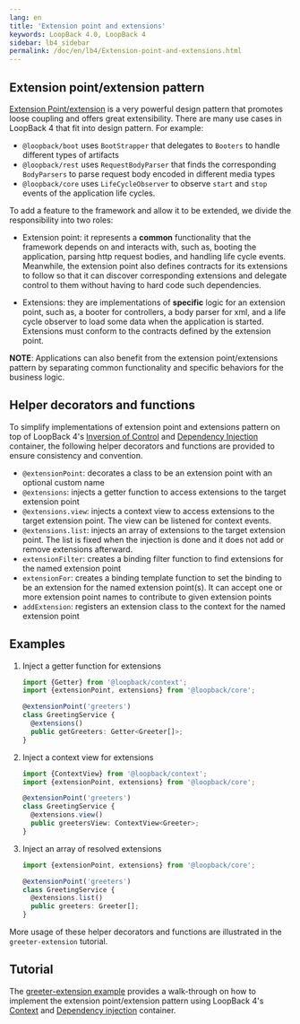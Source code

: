 ```yaml
---
lang: en
title: 'Extension point and extensions'
keywords: LoopBack 4.0, LoopBack 4
sidebar: lb4_sidebar
permalink: /doc/en/lb4/Extension-point-and-extensions.html
---
```


## Extension point/extension pattern

[Extension Point/extension](https://wiki.eclipse.org/FAQ_What_are_extensions_and_extension_points%3F)
is a very powerful design pattern that promotes loose coupling and offers great
extensibility. There are many use cases in LoopBack 4 that fit into design
pattern. For example:

- `@loopback/boot` uses `BootStrapper` that delegates to `Booters` to handle
  different types of artifacts
- `@loopback/rest` uses `RequestBodyParser` that finds the corresponding
  `BodyParsers` to parse request body encoded in different media types
- `@loopback/core` uses `LifeCycleObserver` to observe `start` and `stop` events
  of the application life cycles.

To add a feature to the framework and allow it to be extended, we divide the
responsibility into two roles:

- Extension point: it represents a **common** functionality that the framework
  depends on and interacts with, such as, booting the application, parsing http
  request bodies, and handling life cycle events. Meanwhile, the extension point
  also defines contracts for its extensions to follow so that it can discover
  corresponding extensions and delegate control to them without having to hard
  code such dependencies.

- Extensions: they are implementations of **specific** logic for an extension
  point, such as, a booter for controllers, a body parser for xml, and a life
  cycle observer to load some data when the application is started. Extensions
  must conform to the contracts defined by the extension point.

**NOTE**: Applications can also benefit from the extension point/extensions
pattern by separating common functionality and specific behaviors for the
business logic.

## Helper decorators and functions

To simplify implementations of extension point and extensions pattern on top of
LoopBack 4's [Inversion of Control](Context.md) and
[Dependency Injection](Dependency-injection.md) container, the following helper
decorators and functions are provided to ensure consistency and convention.

- `@extensionPoint`: decorates a class to be an extension point with an optional
  custom name
- `@extensions`: injects a getter function to access extensions to the target
  extension point
- `@extensions.view`: injects a context view to access extensions to the target
  extension point. The view can be listened for context events.
- `@extensions.list`: injects an array of extensions to the target extension
  point. The list is fixed when the injection is done and it does not add or
  remove extensions afterward.
- `extensionFilter`: creates a binding filter function to find extensions for
  the named extension point
- `extensionFor`: creates a binding template function to set the binding to be
  an extension for the named extension point(s). It can accept one or more
  extension point names to contribute to given extension points
- `addExtension`: registers an extension class to the context for the named
  extension point

## Examples

1. Inject a getter function for extensions

   ```ts
   import {Getter} from '@loopback/context';
   import {extensionPoint, extensions} from '@loopback/core';

   @extensionPoint('greeters')
   class GreetingService {
     @extensions()
     public getGreeters: Getter<Greeter[]>;
   }
   ```

2. Inject a context view for extensions

   ```ts
   import {ContextView} from '@loopback/context';
   import {extensionPoint, extensions} from '@loopback/core';

   @extensionPoint('greeters')
   class GreetingService {
     @extensions.view()
     public greetersView: ContextView<Greeter>;
   }
   ```

3. Inject an array of resolved extensions

   ```ts
   import {extensionPoint, extensions} from '@loopback/core';

   @extensionPoint('greeters')
   class GreetingService {
     @extensions.list()
     public greeters: Greeter[];
   }
   ```

More usage of these helper decorators and functions are illustrated in the
`greeter-extension` tutorial.

## Tutorial

The
[greeter-extension example](https://github.com/strongloop/loopback-next/tree/master/examples/greeter-extension)
provides a walk-through on how to implement the extension point/extension
pattern using LoopBack 4's [Context](Context.md) and
[Dependency injection](Dependency-injection.md) container.

